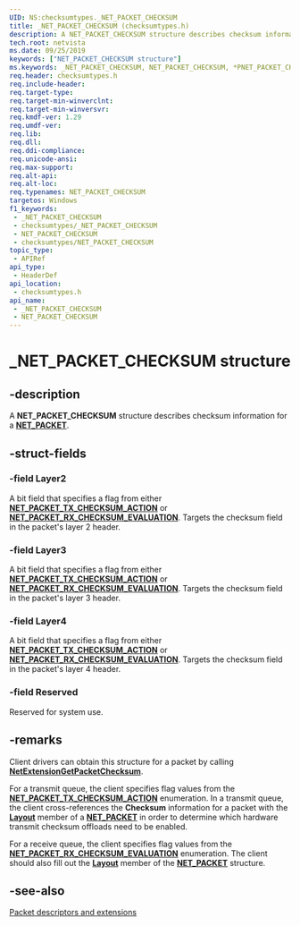 ```yaml
---
UID: NS:checksumtypes._NET_PACKET_CHECKSUM
title: _NET_PACKET_CHECKSUM (checksumtypes.h)
description: A NET_PACKET_CHECKSUM structure describes checksum information for a NET_PACKET.
tech.root: netvista
ms.date: 09/25/2019
keywords: ["NET_PACKET_CHECKSUM structure"]
ms.keywords: _NET_PACKET_CHECKSUM, NET_PACKET_CHECKSUM, *PNET_PACKET_CHECKSUM
req.header: checksumtypes.h
req.include-header: 
req.target-type: 
req.target-min-winverclnt: 
req.target-min-winversvr: 
req.kmdf-ver: 1.29
req.umdf-ver: 
req.lib: 
req.dll: 
req.ddi-compliance: 
req.unicode-ansi: 
req.max-support: 
req.alt-api: 
req.alt-loc: 
req.typenames: NET_PACKET_CHECKSUM
targetos: Windows
f1_keywords:
 - _NET_PACKET_CHECKSUM
 - checksumtypes/_NET_PACKET_CHECKSUM
 - NET_PACKET_CHECKSUM
 - checksumtypes/NET_PACKET_CHECKSUM
topic_type:
 - APIRef
api_type:
 - HeaderDef
api_location:
 - checksumtypes.h
api_name:
 - _NET_PACKET_CHECKSUM
 - NET_PACKET_CHECKSUM
---
```


# _NET_PACKET_CHECKSUM structure


## -description

A **NET_PACKET_CHECKSUM** structure describes checksum information for a [**NET_PACKET**](../packet/ns-packet-_net_packet.md).

## -struct-fields

### -field Layer2

A bit field that specifies a flag from either [**NET_PACKET_TX_CHECKSUM_ACTION**](../checksumtypes/ne-checksumtypes-_net_packet_tx_checksum_action.md) or [**NET_PACKET_RX_CHECKSUM_EVALUATION**](../checksumtypes/ne-checksumtypes-_net_packet_rx_checksum_evaluation.md). Targets the checksum field in the packet's layer 2 header.

### -field Layer3

A bit field that specifies a flag from either [**NET_PACKET_TX_CHECKSUM_ACTION**](../checksumtypes/ne-checksumtypes-_net_packet_tx_checksum_action.md) or [**NET_PACKET_RX_CHECKSUM_EVALUATION**](../checksumtypes/ne-checksumtypes-_net_packet_rx_checksum_evaluation.md). Targets the checksum field in the packet's layer 3 header.

### -field Layer4

A bit field that specifies a flag from either [**NET_PACKET_TX_CHECKSUM_ACTION**](../checksumtypes/ne-checksumtypes-_net_packet_tx_checksum_action.md) or [**NET_PACKET_RX_CHECKSUM_EVALUATION**](../checksumtypes/ne-checksumtypes-_net_packet_rx_checksum_evaluation.md). Targets the checksum field in the packet's layer 4 header.

### -field Reserved

Reserved for system use.

## -remarks

Client drivers can obtain this structure for a packet by calling [**NetExtensionGetPacketChecksum**](../checksum/nf-checksum-netextensiongetpacketchecksum.md).

For a transmit queue, the client specifies flag values from the [**NET_PACKET_TX_CHECKSUM_ACTION**](../checksumtypes/ne-checksumtypes-_net_packet_tx_checksum_action.md) enumeration. In a transmit queue, the client cross-references the **Checksum** information for a packet with the [**Layout**](../packet/ns-packet-_net_packet_layout.md) member of a [**NET_PACKET**](../packet/ns-packet-_net_packet.md) in order to determine which hardware transmit checksum offloads need to be enabled.

For a receive queue, the client specifies flag values from the [**NET_PACKET_RX_CHECKSUM_EVALUATION**](../checksumtypes/ne-checksumtypes-_net_packet_rx_checksum_evaluation.md) enumeration. The client should also fill out the [**Layout**](../packet/ns-packet-_net_packet_layout.md) member of the [**NET_PACKET**](../packet/ns-packet-_net_packet.md) structure.

## -see-also

[Packet descriptors and extensions](/windows-hardware/drivers/netcx/packet-descriptors-and-extensions)

